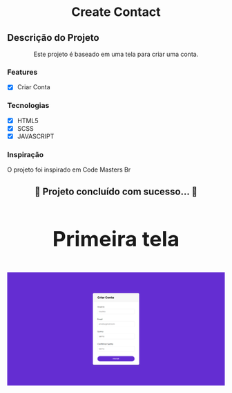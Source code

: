 <h1 align="center">Create Contact</h1>


## Descrição do Projeto
<p align="center">Este projeto é baseado em uma tela para criar uma conta.</p>

### Features

- [x] Criar Conta


### Tecnologias

- [x] HTML5
- [x] SCSS
- [x] JAVASCRIPT

### Inspiração
<p> O projeto foi inspirado em Code Masters Br</a></p>



<h2 align="center"> 
	 🚀 Projeto concluído com sucesso... 🚀
</h4>


<h3 align="center" style="font-size: 3rem";>Primeira tela</h3>
<img src="img/create-account.png">

